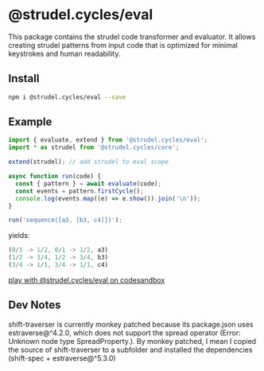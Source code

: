 # @strudel.cycles/eval

This package contains the strudel code transformer and evaluator.
It allows creating strudel patterns from input code that is optimized for minimal keystrokes and human readability.

## Install

```sh
npm i @strudel.cycles/eval --save
```

## Example

```js
import { evaluate, extend } from '@strudel.cycles/eval';
import * as strudel from '@strudel.cycles/core';

extend(strudel); // add strudel to eval scope

async function run(code) {
  const { pattern } = await evaluate(code);
  const events = pattern.firstCycle();
  console.log(events.map((e) => e.show()).join('\n'));
}

run('sequence([a3, [b3, c4]])');
```

yields:

```js
(0/1 -> 1/2, 0/1 -> 1/2, a3)
(1/2 -> 3/4, 1/2 -> 3/4, b3)
(3/4 -> 1/1, 3/4 -> 1/1, c4)
```

[play with @strudel.cycles/eval on codesandbox](https://codesandbox.io/s/strudel-eval-example-ndz1d8?file=/src/index.js)

## Dev Notes

shift-traverser is currently monkey patched because its package.json uses estraverse@^4.2.0,
which does not support the spread operator (Error: Unknown node type SpreadProperty.).
By monkey patched, I mean I copied the source of shift-traverser to a subfolder and installed the dependencies (shift-spec + estraverse@^5.3.0)
